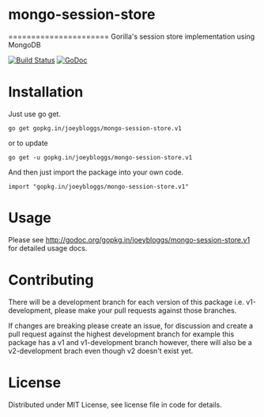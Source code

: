 # mongo-session-store
======================
Gorilla's session store implementation using MongoDB

[![Build Status](https://travis-ci.org/joeybloggs/mongo-session-store.svg?branch=v1)](https://travis-ci.org/joeybloggs/mongo-session-store)
[![GoDoc](https://godoc.org/gopkg.in/joeybloggs/mongo-session-store.v1?status.svg)](https://godoc.org/gopkg.in/joeybloggs/mongo-session-store.v1)

Installation
============

Just use go get.

	go get gopkg.in/joeybloggs/mongo-session-store.v1

or to update

	go get -u gopkg.in/joeybloggs/mongo-session-store.v1

And then just import the package into your own code.

	import "gopkg.in/joeybloggs/mongo-session-store.v1"

Usage
=====

Please see http://godoc.org/gopkg.in/joeybloggs/mongo-session-store.v1 for detailed usage docs.

Contributing
============

There will be a development branch for each version of this package i.e. v1-development, please
make your pull requests against those branches.

If changes are breaking please create an issue, for discussion and create a pull request against
the highest development branch for example this package has a v1 and v1-development branch
however, there will also be a v2-development brach even though v2 doesn't exist yet.

License
=========
Distributed under MIT License, see license file in code for details.